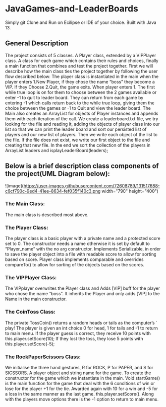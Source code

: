 # JavaGames-and-LeaderBoards

Simply git Clone and Run on Ecilipse or IDE of your choice. Built with Java 13.

## General Description
The project consists of 5 classes. A Player class, extended by a VIPPlayer class. A class for each game which contains their rules and choices, finally a main function that combines and test the project together.
First we will describe how the main class ties the project together by following the user flow described below:
The player class is instantiated in the main when the player enters 1.New Player, if they chose the name “boss” they become a VIP.
If they Choose 2.Quit, the game exits.
When player enters 1. The first while true loop is on for them to choose between the 2 games available or enter -1 to quit to leader board. They can return from each game by entering -1 which calls return back to the while true loop, giving them the choice between the games or -1 to Quit and view the leader board.
The Main also creates an ArrayList for objects of Player instances and appends them with each iteration of the call.
We create a leaderboard.txt file, we try looking for the file and reading it, adding the objects of player class into our list so that we can print the leader board and sort our persisted list of players and our new list of players.
Then we write each object of the list to the file. If the file does not exist, we write our first object to the file and creating that new file.
In the end we sort the collection of the players in ArrayList leaders and isplayLeaderBoard(leaders);

## Below is a brief description class components of the project(UML Diagram below):

![image](https://user-images.githubusercontent.com/72608789/131517688-c6cf790c-9ed4-41ee-8634-fef035f140c3.png  width="790" height="400")


### The Main Class:
The main class is described most above.

### The Player Class:

The player class is a basic player with a private name and a protected score set to 0.
The constructor needs a name otherwise it is set by default to “Player_name” with the no arg constructor.
Implements Serializable, in order to save the player object into a file with readable score to allow for sorting based on score.
Player class implements comparable and overrides compareTo() to allow for sorting of the objects based on the scores.

### The VIPPlayer Class:

The VIPplayer overwrites the Player class and Adds [VIP] buff for the player who chose the name “boss”.
It inherits the Player and only adds [VIP] to the Name in the main constructor.

### The CoinToss Class:

The private TossCoin() returns a random heads or tails as the computer’s ` play!
The player is given an int choice 0 for head, 1 for tails and -1 to return to main menu.
If the player guess is correct, they receive 10 points with this.player.setScore(10);
If they lost the toss, they lose 5 points with this.player.setScore(-5);

### The RockPaperScissors Class:

We initialise the three hand gestures, R for ROCK, P for PAPER, and S for SICSSORS. A player object and string name for the game. To create the constructor for the game which we instantiate in the main.
Void startGame() is the main function for the game that deal with the 6 conditions of win or lose for the player +1 for the tie. Awarded again with 10 for a win and -5 for a loss in the same manner as the last game. this.player.setScore().
Along with the players move options there is the -1 option to return to main menu.
